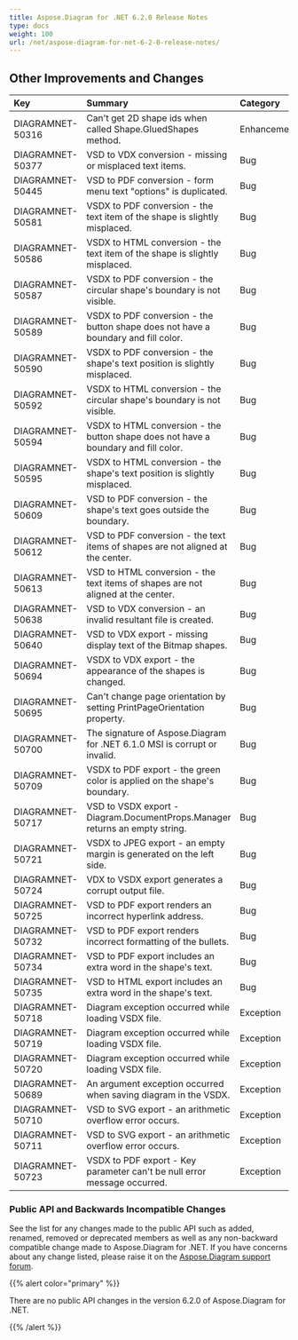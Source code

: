 ```yaml
---
title: Aspose.Diagram for .NET 6.2.0 Release Notes
type: docs
weight: 100
url: /net/aspose-diagram-for-net-6-2-0-release-notes/
---
```


## **Other Improvements and Changes**

|**Key** |**Summary** |**Category** |
| :- | :- | :- |
|DIAGRAMNET-50316 |Can't get 2D shape ids when called Shape.GluedShapes method. |Enhancement |
|DIAGRAMNET-50377 |VSD to VDX conversion - missing or misplaced text items. |Bug |
|DIAGRAMNET-50445 |VSD to PDF conversion - form menu text "options" is duplicated. |Bug |
|DIAGRAMNET-50581 |VSDX to PDF conversion - the text item of the shape is slightly misplaced. |Bug |
|DIAGRAMNET-50586 |VSDX to HTML conversion - the text item of the shape is slightly misplaced. |Bug |
|DIAGRAMNET-50587 |VSDX to PDF conversion - the circular shape's boundary is not visible. |Bug |
|DIAGRAMNET-50589 |VSDX to PDF conversion - the button shape does not have a boundary and fill color. |Bug |
|DIAGRAMNET-50590 |VSDX to PDF conversion - the shape's text position is slightly misplaced. |Bug |
|DIAGRAMNET-50592 |VSDX to HTML conversion - the circular shape's boundary is not visible. |Bug |
|DIAGRAMNET-50594 |VSDX to HTML conversion - the button shape does not have a boundary and fill color. |Bug |
|DIAGRAMNET-50595 |VSDX to HTML conversion - the shape's text position is slightly misplaced. |Bug |
|DIAGRAMNET-50609 |VSD to PDF conversion - the shape's text goes outside the boundary. |Bug |
|DIAGRAMNET-50612 |VSD to PDF conversion - the text items of shapes are not aligned at the center. |Bug |
|DIAGRAMNET-50613 |VSD to HTML conversion - the text items of shapes are not aligned at the center. |Bug |
|DIAGRAMNET-50638 |VSD to VDX conversion - an invalid resultant file is created. |Bug |
|DIAGRAMNET-50640 |VSD to VDX export - missing display text of the Bitmap shapes. |Bug |
|DIAGRAMNET-50694 |VSDX to VDX export - the appearance of the shapes is changed. |Bug |
|DIAGRAMNET-50695 |Can't change page orientation by setting PrintPageOrientation property. |Bug |
|DIAGRAMNET-50700 |The signature of Aspose.Diagram for .NET 6.1.0 MSI is corrupt or invalid. |Bug |
|DIAGRAMNET-50709 |VSDX to PDF export - the green color is applied on the shape's boundary. |Bug |
|DIAGRAMNET-50717 |VSD to VSDX export - Diagram.DocumentProps.Manager returns an empty string. |Bug |
|DIAGRAMNET-50721 |VSDX to JPEG export - an empty margin is generated on the left side. |Bug |
|DIAGRAMNET-50724 |VDX to VSDX export generates a corrupt output file. |Bug |
|DIAGRAMNET-50725 |VSD to PDF export renders an incorrect hyperlink address. |Bug |
|DIAGRAMNET-50732 |VSD to PDF export renders incorrect formatting of the bullets. |Bug |
|DIAGRAMNET-50734 |VSD to PDF export includes an extra word in the shape's text. |Bug |
|DIAGRAMNET-50735 |VSD to HTML export includes an extra word in the shape's text. |Bug |
|DIAGRAMNET-50718 |Diagram exception occurred while loading VSDX file. |Exception |
|DIAGRAMNET-50719 |Diagram exception occurred while loading VSDX file. |Exception |
|DIAGRAMNET-50720 |Diagram exception occurred while loading VSDX file. |Exception |
|DIAGRAMNET-50689 |An argument exception occurred when saving diagram in the VSDX. |Exception |
|DIAGRAMNET-50710 |VSD to SVG export - an arithmetic overflow error occurs. |Exception |
|DIAGRAMNET-50711 |VSD to SVG export - an arithmetic overflow error occurs. |Exception |
|DIAGRAMNET-50723 |VSDX to PDF export - Key parameter can't be null error message occurred. |Exception |
### **Public API and Backwards Incompatible Changes**
See the list for any changes made to the public API such as added, renamed, removed or deprecated members as well as any non-backward compatible change made to Aspose.Diagram for .NET. If you have concerns about any change listed, please raise it on the [Aspose.Diagram support forum](http://www.aspose.com/community/forums/aspose.diagram-product-family/489/showforum.aspx).

{{% alert color="primary" %}} 

There are no public API changes in the version 6.2.0 of Aspose.Diagram for .NET.

{{% /alert %}}
